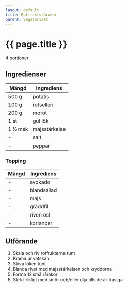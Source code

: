```yaml
---
layout: default
title: Rotfruktsrårakor
parent: Vegetariskt
---
```


# {{ page.title }}

4 portioner

## Ingredienser

Mängd|Ingrediens
------------ | -------------
500 g|potatis
100 g|rotselleri
200 g|morot
1 st|gul lök
1 ½ msk|majsstärkelse
\-|salt
\-|peppar

### Topping

Mängd| Ingrediens
------------ | -------------
\-|avokado
\-|blandsallad
\-|majs
\-|gräddfil
\-|riven ost
\-|koriander

## Utförande
1. Skala och riv rotfrukterna tunt
2. Krama ur vätskan
3. Skiva löken tunt
4. Blanda rivet med majsstärkelsen och kryddorna
5. Forma 12 små rårakor
6. Stek i rikligt med smör och/eller olja tills de är frasiga
